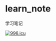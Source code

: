 # learn_note
学习笔记

<a href="https://996.icu"><img src="https://img.shields.io/badge/link-996.icu-red.svg" alt="996.icu" /></a>
